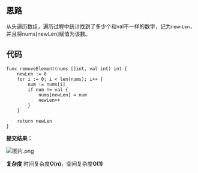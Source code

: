 ## 思路
从头遍历数组，遍历过程中统计找到了多少个和val不一样的数字，记为`newnLen`，并且将nums[newLen]赋值为该数。

## 代码
```golang
func removeElement(nums []int, val int) int {
    newLen := 0
    for i := 0; i < len(nums); i++ {
        num := nums[i]
        if num != val {
            nums[newLen] = num
            newLen++
        }
    }

    return newLen
}
```

**提交结果：**

![图片.png](https://pic.leetcode-cn.com/56f0a12bb5a90fb95867e29e1869f227708007a89ba3fcacd738b2b15898746d-%E5%9B%BE%E7%89%87.png)


**复杂度**
时间复杂度**O(n)**，空间复杂度**O(1)**